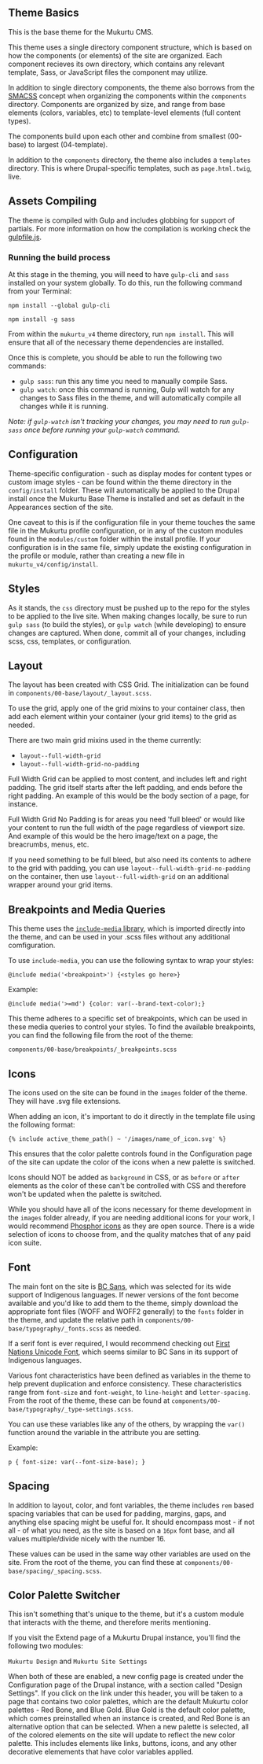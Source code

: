 ## Theme Basics

This is the base theme for the Mukurtu CMS.

This theme uses a single directory component structure, which is based on how the components (or elements) of the site are organized. Each component recieves its own directory, which contains any relevant template, Sass, or JavaScript files the component may utilize.

In addition to single directory components, the theme also borrows from the [SMACSS](https://smacss.com/) concept when organizing the components within the `components` directory. Components are organized by size, and range from base elements (colors, variables, etc) to template-level elements (full content types).

The components build upon each other and combine from smallest (00-base) to largest (04-template).

In addition to the `components` directory, the theme also includes a `templates` directory. This is where Drupal-specific templates, such as `page.html.twig`, live.

## Assets Compiling

The theme is compiled with Gulp and includes globbing for support of partials. For more information on how the compilation is working check the [gulpfile.js](gulpfile.js).

### Running the build process

At this stage in the theming, you will need to have `gulp-cli`  and `sass` installed on your system globally. To do this, run the following command from your Terminal:

`npm install --global gulp-cli`

`npm install -g sass`

From within the `mukurtu_v4` theme directory, run `npm install`. This will ensure that all of the necessary theme dependencies are installed.

Once this is complete, you should be able to run the following two commands:

- `gulp sass`: run this any time you need to manually compile Sass.
- `gulp watch`: once this command is running, Gulp will watch for any changes to Sass files in the theme, and will automatically compile all changes while it is running.

_Note: if `gulp-watch` isn't tracking your changes, you may need to run `gulp-sass` once before running your `gulp-watch` command._

## Configuration

Theme-specific configuration - such as display modes for content types or custom
image styles - can be found within the theme directory in the `config/install`
folder. These will automatically be applied to the Drupal install once the
Mukurtu Base Theme is installed and set as default in the Appearances section of
the site.

One caveat to this is if the configuration file in your theme touches the same
file in the Mukurtu profile configuration, or in any of the custom modules found
in the `modules/custom` folder within the install profile. If your configuration
is in the same file, simply update the existing configuration in the profile or
module, rather than creating a new file in `mukurtu_v4/config/install`.

## Styles

As it stands, the `css` directory must be pushed up to the repo for the styles to be applied to the live site. When making changes locally, be sure to run `gulp sass` (to build the styles), or `gulp watch` (while developing) to ensure changes are captured. When done, commit all of your changes, including scss, css, templates, or configuration.

## Layout

The layout has been created with CSS Grid. The initialization can be found in `components/00-base/layout/_layout.scss`.

To use the grid, apply one of the grid mixins to your container class, then add each element within your container (your grid items) to the grid as needed.

There are two main grid mixins used in the theme currently:
- `layout--full-width-grid`
- `layout--full-width-grid-no-padding`

Full Width Grid can be applied to most content, and includes left and right padding. The grid itself starts after the left padding, and ends before the right padding. An example of this would be the body section of a page, for instance.

Full Width Grid No Padding is for areas you need 'full bleed' or would like your content to run the full width of the page regardless of viewport size. And example of this would be the hero image/text on a page, the breacrumbs, menus, etc.

If you need something to be full bleed, but also need its contents to adhere to the grid with padding, you can use `layout--full-width-grid-no-padding` on the container, then use `layout--full-width-grid` on an additional wrapper around your grid items.

## Breakpoints and Media Queries

This theme uses the [`include-media` library](https://eduardoboucas.github.io/include-media/), which is imported directly into the theme, and can be used in your .scss files without any additional comfiguration.

To use `include-media`, you can use the following syntax to wrap your styles:

`@include media('<breakpoint>') {<styles go here>}`

Example:

`@include media('>=md') {color: var(--brand-text-color);}`

This theme adheres to a specific set of breakpoints, which can be used in these media queries to control your styles. To find the available breakpoints, you can find the following file from the root of the theme:

`components/00-base/breakpoints/_breakpoints.scss`

## Icons

The icons used on the site can be found in the `images` folder of the theme. They will have .svg file extensions.

When adding an icon, it's important to do it directly in the template file using the following format:

`{% include active_theme_path() ~ '/images/name_of_icon.svg' %}`

This ensures that the color palette controls found in the Configuration page of the site can update the color of the icons when a new palette is switched.

Icons should NOT be added as `background` in CSS, or as `before` or `after` elements as the color of these can't be controlled with CSS and therefore won't be updated when the palette is switched.

While you should have all of the icons necessary for theme development in the `images` folder already, if you are needing additional icons for your work, I would recommend [Phosphor icons](https://phosphoricons.com/) as they are open source. There is a wide selection of icons to choose from, and the quality matches that of any paid icon suite.

## Font

The main font on the site is [BC Sans](https://developer.gov.bc.ca/Typography), which was selected for its wide support of Indigenous languages. If newer versions of the font become available and you'd like to add them to the theme, simply download the appropriate font files (WOFF and WOFF2 generally) to the `fonts` folder in the theme, and update the relative path in `components/00-base/typography/_fonts.scss` as needed.

If a serif font is ever required, I would recommend checking out [First Nations Unicode Font](https://fnel.arts.ubc.ca/resources/font/#:~:text=The%20First%20Nations%20Unicode%20Font,First%20Nations%20Unicode%20Font%20%5BFNuni_v2.), which seems similar to BC Sans in its support of Indigenous languages.

Various font characteristics have been defined as variables in the theme to help prevent duplication and enforce consistency. These characteristics range from `font-size` and `font-weight`, to `line-height` and `letter-spacing`. From the root of the theme, these can be found at `components/00-base/typography/_type-settings.scss`.

You can use these variables like any of the others, by wrapping the `var()` function around the variable in the attribute you are setting.

Example:

`p { font-size: var(--font-size-base); }`

## Spacing

In addition to layout, color, and font variables, the theme includes `rem` based spacing variables that can be used for padding, margins, gaps, and anything else spacing might be useful for. It should encompass most - if not all - of what you need, as the site is based on a `16px` font base, and all values multiple/divide nicely with the number 16.

These values can be used in the same way other variables are used on the site. From the root of the theme, you can find these at `components/00-base/spacing/_spacing.scss`.

## Color Palette Switcher

This isn't something that's unique to the theme, but it's a custom module that interacts with the theme, and therefore merits mentioning.

If you visit the Extend page of a Mukurtu Drupal instance, you'll find the following two modules:

`Mukurtu Design` and `Mukurtu Site Settings`

When both of these are enabled, a new config page is created under the Configuration page of the Drupal instance, with a section called "Design Settings". If you click on the link under this header, you will be taken to a page that contains two color palettes, which are the default Mukurtu color palettes - Red Bone, and Blue Gold. Blue Gold is the default color palette, which comes preinstalled when an instance is created, and Red Bone is an alternative option that can be selected. When a new palette is selected, all of the colored elements on the site will update to reflect the new color palette. This includes elements like links, buttons, icons, and any other decorative elemements that have color variables applied.
